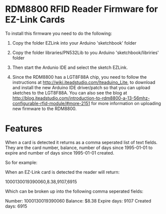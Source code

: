 RDM8800 RFID Reader Firmware for EZ-Link Cards
==============================================

To install this firmware you need to do the following:

1. Copy the folder EZLink into your Arduino 'sketchbook' folder

2. Copy the folder libraries/PN532Lib to you Arduino 'sketchbook/libriries' folder

3. Then start the Ardunio IDE and select the sketch EZLink.

4. Since the RDM8800 has a LGT8F88A chip, you need to follow the instructions at 
http://wiki.iteadstudio.com/Iteaduino_Lite, to download and install the new Arduino IDE driver/patch so that you
can upload sketches to the LGT8F88A.
You can also see the blog at http://blog.iteadstudio.com/introduction-to-rdm8800-a-13-56mhz-configurable-rfid-module/#more-2151 for more information
on uploading new firmware to the RDM8800.

Features
========

When a card is detected it returns as a comma seperated list of text fields.
They are the card number, balance, number of days since 1995-01-01 to expire 
and number of days since 1995-01-01 created.

So for example:

When an EZ-Link card is detected the reader will return:

1000130019390060,8.38,9107,6915

Which can be broken up into the following comma seperated fields:

Number: 1000130019390060
Balance: $8.38
Expire days: 9107
Created days: 6915


